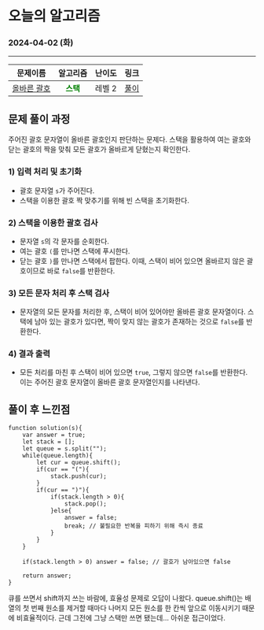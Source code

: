 # **오늘의 알고리즘**
### 2024-04-02 (화)
---

문제이름|알고리즘|난이도|링크|
|:---:|:---:|:---:|:---:|
|[올바른 괄호](https://programmers.co.kr/learn/courses/30/lessons/12909)|<span style="color:green">**스택**</span>|레벨 2|[풀이](https://github.com/hotchapa/Algorithm/blob/d7cb32e4ef85e29ed2fd2ba76663c1c90202c8ac/JS/Baekjoon/%EC%98%AC%EB%B0%94%EB%A5%B8%EA%B4%84%ED%98%B8.js)|

## 문제 풀이 과정

주어진 괄호 문자열이 올바른 괄호인지 판단하는 문제다. 스택을 활용하여 여는 괄호와 닫는 괄호의 짝을 맞춰 모든 괄호가 올바르게 닫혔는지 확인한다.

### 1) 입력 처리 및 초기화
- 괄호 문자열 `s`가 주어진다.
- 스택을 이용한 괄호 짝 맞추기를 위해 빈 스택을 초기화한다.

### 2) 스택을 이용한 괄호 검사
- 문자열 `s`의 각 문자를 순회한다.
- 여는 괄호 `(`를 만나면 스택에 푸시한다.
- 닫는 괄호 `)`를 만나면 스택에서 팝한다. 이때, 스택이 비어 있으면 올바르지 않은 괄호이므로 바로 `false`를 반환한다.

### 3) 모든 문자 처리 후 스택 검사
- 문자열의 모든 문자를 처리한 후, 스택이 비어 있어야만 올바른 괄호 문자열이다. 스택에 남아 있는 괄호가 있다면, 짝이 맞지 않는 괄호가 존재하는 것으로 `false`를 반환한다.

### 4) 결과 출력
- 모든 처리를 마친 후 스택이 비어 있으면 `true`, 그렇지 않으면 `false`를 반환한다. 이는 주어진 괄호 문자열이 올바른 괄호 문자열인지를 나타낸다.

## 풀이 후 느낀점
```
function solution(s){
    var answer = true;
    let stack = [];
    let queue = s.split("");
    while(queue.length){
        let cur = queue.shift();
        if(cur == "("){
            stack.push(cur);
        }
        if(cur == ")"){
            if(stack.length > 0){
                stack.pop();
            }else{
                answer = false;
                break; // 불필요한 반복을 피하기 위해 즉시 종료
            }
        }
    }
    
    if(stack.length > 0) answer = false; // 괄호가 남아있으면 false 

    return answer;
}
```
큐를 쓰면서 shift까지 쓰는 바람에, 효율성 문제로 오답이 나왔다. queue.shift()는 배열의 첫 번째 원소를 제거할 때마다 나머지 모든 원소를 한 칸씩 앞으로 이동시키기 때문에 비효율적이다. 근데 그전에 그냥 스택만 쓰면 됐는데... 아쉬운 접근이었다.